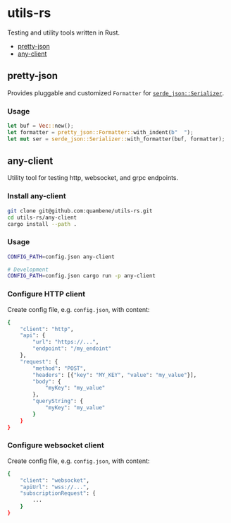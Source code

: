 <!-- markdownlint-disable MD024 -->

# utils-rs

Testing and utility tools written in Rust.

- [pretty-json](#pretty-json)
- [any-client](#any-client)

## pretty-json

Provides pluggable and customized `Formatter` for [`serde_json::Serializer`](https://docs.rs/serde_json/latest/serde_json/struct.Serializer.html).

### Usage

``` rust
let buf = Vec::new();
let formatter = pretty_json::Formatter::with_indent(b"  ");
let mut ser = serde_json::Serializer::with_formatter(buf, formatter);
```

## any-client

Utility tool for testing http, websocket, and grpc endpoints.

### Install any-client

``` bash
git clone git@github.com:quambene/utils-rs.git
cd utils-rs/any-client
cargo install --path .
```

### Usage

``` bash
CONFIG_PATH=config.json any-client

# Development
CONFIG_PATH=config.json cargo run -p any-client
```

### Configure HTTP client

Create config file, e.g. `config.json`, with content:

``` bash
{
    "client": "http",
    "api": {
        "url": "https://...",
        "endpoint": "/my_endoint"
    },
    "request": {
        "method": "POST",
        "headers": [{"key": "MY_KEY", "value": "my_value"}],
        "body": {
            "myKey": "my_value"
        },
        "queryString": {
            "myKey": "my_value"
        }
    }
}
```

### Configure websocket client

Create config file, e.g. `config.json`, with content:

``` bash
{
    "client": "websocket",
    "apiUrl": "wss://...",
    "subscriptionRequest": {
        ...
    }
}
```
